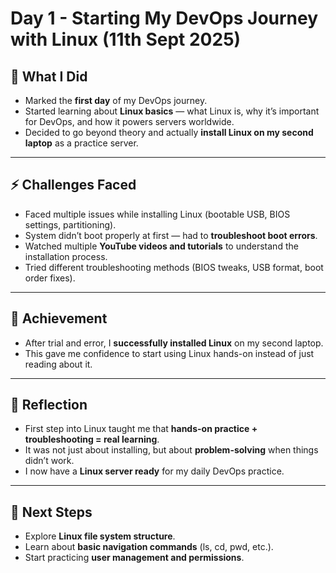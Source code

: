 # Day 1 - Starting My DevOps Journey with Linux (11th Sept 2025)

## 🌱 What I Did
- Marked the **first day** of my DevOps journey.  
- Started learning about **Linux basics** — what Linux is, why it’s important for DevOps, and how it powers servers worldwide.  
- Decided to go beyond theory and actually **install Linux on my second laptop** as a practice server.  

---

## ⚡ Challenges Faced
- Faced multiple issues while installing Linux (bootable USB, BIOS settings, partitioning).  
- System didn’t boot properly at first — had to **troubleshoot boot errors**.  
- Watched multiple **YouTube videos and tutorials** to understand the installation process.  
- Tried different troubleshooting methods (BIOS tweaks, USB format, boot order fixes).  

---

## 🎉 Achievement
- After trial and error, I **successfully installed Linux** on my second laptop.  
- This gave me confidence to start using Linux hands-on instead of just reading about it.  

---

## 📌 Reflection
- First step into Linux taught me that **hands-on practice + troubleshooting = real learning**.  
- It was not just about installing, but about **problem-solving** when things didn’t work.  
- I now have a **Linux server ready** for my daily DevOps practice.  

---

## 🔮 Next Steps
- Explore **Linux file system structure**.  
- Learn about **basic navigation commands** (ls, cd, pwd, etc.).  
- Start practicing **user management and permissions**.  
